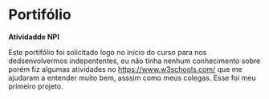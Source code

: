 # Portifólio

**Atividadde NPI**

Este portifólio foi solicitado logo no início do curso para nos dedsenvolvermos indepententes, eu não tinha nenhum conhecimento sobre porém fiz algumas atividades no https://www.w3schools.com/ que me ajudaram a entender muito bem, asssim como meus colegas. Esse foi meu primeiro projeto.
